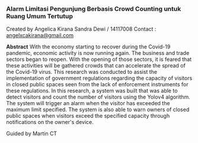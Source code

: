 ### Alarm Limitasi Pengunjung Berbasis Crowd Counting untuk Ruang Umum Tertutup

Created by Angelica Kirana Sandra Dewi / 14117008
Contact : angelxcakirana@gmail.com

**Abstract**
With the economy starting to recover during the Covid-19 pandemic, economic activity is now running again. The business and trade sectors began to reopen. With the opening of those sectors, it is feared that these activities will be gathered crowds that can accelerate the spread of the Covid-19 virus. This research was conducted to assist the implementation of government regulations regarding the capacity of visitors in closed public spaces seen from the lack of enforcement instruments for these regulations. In this research, a system was built that was able to detect visitors and count the number of visitors using the Yolov4 algorithm. The system will trigger an alarm when the visitor has exceeded the maximum limit specified. The system is also able to warn owners of closed public spaces when visitors exceed the specified capacity through notifications on the owner's device.

Guided by Martin CT
